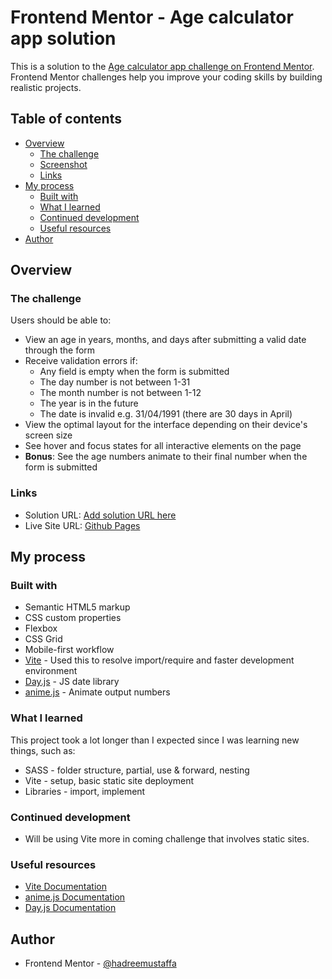 # Frontend Mentor - Age calculator app solution

This is a solution to the [Age calculator app challenge on Frontend Mentor](https://www.frontendmentor.io/challenges/age-calculator-app-dF9DFFpj-Q). Frontend Mentor challenges help you improve your coding skills by building realistic projects.

## Table of contents

- [Overview](#overview)
  - [The challenge](#the-challenge)
  - [Screenshot](#screenshot)
  - [Links](#links)
- [My process](#my-process)
  - [Built with](#built-with)
  - [What I learned](#what-i-learned)
  - [Continued development](#continued-development)
  - [Useful resources](#useful-resources)
- [Author](#author)

## Overview

### The challenge

Users should be able to:

- View an age in years, months, and days after submitting a valid date through the form
- Receive validation errors if:
  - Any field is empty when the form is submitted
  - The day number is not between 1-31
  - The month number is not between 1-12
  - The year is in the future
  - The date is invalid e.g. 31/04/1991 (there are 30 days in April)
- View the optimal layout for the interface depending on their device's screen size
- See hover and focus states for all interactive elements on the page
- **Bonus**: See the age numbers animate to their final number when the form is submitted

### Links

- Solution URL: [Add solution URL here](https://your-solution-url.com)
- Live Site URL: [Github Pages](https://hadreemustaffa.github.io/age-calculator/)

## My process

### Built with

- Semantic HTML5 markup
- CSS custom properties
- Flexbox
- CSS Grid
- Mobile-first workflow
- [Vite](https://vitejs.dev/) - Used this to resolve import/require and faster development environment
- [Day.js](https://day.js.org/) - JS date library
- [anime.js](https://animejs.com/) - Animate output numbers

### What I learned

This project took a lot longer than I expected since I was learning new things, such as:

- SASS - folder structure, partial, use & forward, nesting
- Vite - setup, basic static site deployment
- Libraries - import, implement

### Continued development

- Will be using Vite more in coming challenge that involves static sites.

### Useful resources

- [Vite Documentation](https://vitejs.dev/guide/)
- [anime.js Documentation](https://animejs.com/documentation/)
- [Day.js Documentation](https://day.js.org/docs/en/installation/installation)

## Author

- Frontend Mentor - [@hadreemustaffa](https://www.frontendmentor.io/profile/hadreemustaffa)
